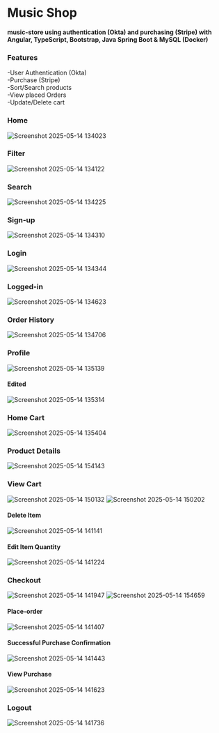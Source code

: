 # Music Shop
**music-store using authentication (Okta) and purchasing (Stripe) with Angular, TypeScript, Bootstrap, Java Spring Boot & MySQL (Docker)**

### Features
-User Authentication (Okta)  
-Purchase (Stripe)  
-Sort/Search products  
-View placed Orders  
-Update/Delete cart  


### Home
![Screenshot 2025-05-14 134023](https://github.com/user-attachments/assets/40e9fbf5-ac7d-4aac-8e56-7e5e18e8eda5)
### Filter
![Screenshot 2025-05-14 134122](https://github.com/user-attachments/assets/40696953-8408-4c08-b4d1-9e04c1142538)
### Search
![Screenshot 2025-05-14 134225](https://github.com/user-attachments/assets/dea4f64b-cbb5-41f7-a584-0b426fd5d1fa)
### Sign-up
![Screenshot 2025-05-14 134310](https://github.com/user-attachments/assets/4a05006b-6950-40e9-8150-da4b8faadd5f)
### Login
![Screenshot 2025-05-14 134344](https://github.com/user-attachments/assets/9449fa44-7cda-4841-8623-407a1f01d42a)
### Logged-in
![Screenshot 2025-05-14 134623](https://github.com/user-attachments/assets/e368c5a2-be32-4622-af62-4c95b5480a1d)
### Order History
![Screenshot 2025-05-14 134706](https://github.com/user-attachments/assets/00733b77-87b5-45b0-81a1-37e4b7b6f5fc)
### Profile
![Screenshot 2025-05-14 135139](https://github.com/user-attachments/assets/2b262406-e5d8-48aa-b1c1-f4b9fabbbeba)
#### Edited
![Screenshot 2025-05-14 135314](https://github.com/user-attachments/assets/f0313a43-6317-4516-a877-39d57b3b9ab4)
### Home Cart
![Screenshot 2025-05-14 135404](https://github.com/user-attachments/assets/a31f8c0c-856b-43ce-8679-11b4fdb76868)
### Product Details
![Screenshot 2025-05-14 154143](https://github.com/user-attachments/assets/09cfb6b2-d072-4e9e-8ebc-0331451338dd)
### View Cart
![Screenshot 2025-05-14 150132](https://github.com/user-attachments/assets/48a85f6e-945f-4293-a60c-ce86aa482fbd)
![Screenshot 2025-05-14 150202](https://github.com/user-attachments/assets/ea6d5aaf-6cb0-48a0-a65a-4c8fb9416016)
#### Delete Item
![Screenshot 2025-05-14 141141](https://github.com/user-attachments/assets/d82b29cf-646b-455f-9f9c-e335f163ca7d)
#### Edit Item Quantity
![Screenshot 2025-05-14 141224](https://github.com/user-attachments/assets/ef4fd792-52fc-4265-9ebf-6df9104c0592)
### Checkout
![Screenshot 2025-05-14 141947](https://github.com/user-attachments/assets/30eec628-c86b-4cb5-937f-fed1a0434901)
![Screenshot 2025-05-14 154659](https://github.com/user-attachments/assets/ce6a293f-0647-48ed-9f65-8b9f45c55604)
#### Place-order
![Screenshot 2025-05-14 141407](https://github.com/user-attachments/assets/74f47ecf-d7dc-4be6-9202-52afceffa75b)
#### Successful Purchase Confirmation
![Screenshot 2025-05-14 141443](https://github.com/user-attachments/assets/94bc8c9f-0b4e-4329-9946-3accaf2e5c48)
#### View Purchase
![Screenshot 2025-05-14 141623](https://github.com/user-attachments/assets/a88f3b80-d5d4-49b8-af99-1efe7a01a79f)
### Logout
![Screenshot 2025-05-14 141736](https://github.com/user-attachments/assets/611f4981-dc8d-4520-9762-289b7f210747)




















